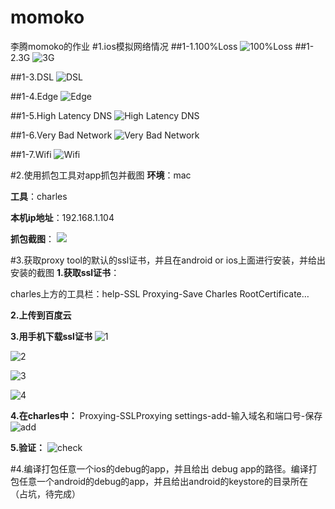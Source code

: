 # momoko
李腾momoko的作业
#1.ios模拟网络情况
##1-1.100%Loss
![100%Loss](http://cl.ly/3I2c3I0i2L2L/download/Image%202016-03-02%20at%2011.22.45%20%E4%B8%8B%E5%8D%88.png)
##1-2.3G
![3G](http://cl.ly/2h3I1t0D2W3A/download/Image%202016-03-02%20at%2011.23.08%20%E4%B8%8B%E5%8D%88.png)

##1-3.DSL
![DSL](http://cl.ly/1J2g461Q2c1j/download/Image%202016-03-02%20at%2011.38.55%20%E4%B8%8B%E5%8D%88.png)

##1-4.Edge
![Edge](http://cl.ly/261y0p3i0O3C/download/Image%202016-03-02%20at%2011.36.37%20%E4%B8%8B%E5%8D%88.png)

##1-5.High Latency DNS
![High Latency DNS](http://cl.ly/1a362M0t3g0D/download/Image%202016-03-02%20at%2011.23.47%20%E4%B8%8B%E5%8D%88.png)

##1-6.Very Bad Network
![Very Bad Network](http://cl.ly/2H0P1K0S2z23/download/Image%202016-03-02%20at%2011.23.57%20%E4%B8%8B%E5%8D%88.png)

##1-7.Wifi
![Wifi](http://cl.ly/033B2g1W220N/download/Image%202016-03-02%20at%2011.24.09%20%E4%B8%8B%E5%8D%88.png)

#2.使用抓包工具对app抓包并截图
**环境**：mac

**工具**：charles

**本机ip地址**：192.168.1.104

**抓包截图**：
![](http://7xrgej.com1.z0.glb.clouddn.com/16.pic_hd.jpg)

#3.获取proxy tool的默认的ssl证书，并且在android or ios上面进行安装，并给出安装的截图
**1.获取ssl证书**：

charles上方的工具栏：help-SSL Proxying-Save Charles RootCertificate…

**2.上传到百度云**

**3.用手机下载ssl证书**
![1](http://7xrgej.com1.z0.glb.clouddn.com/1.pic.jpg)

![2](http://7xrgej.com1.z0.glb.clouddn.com/2.pic.jpg)

![3](http://7xrgej.com1.z0.glb.clouddn.com/3.pic.jpg)

![4](http://7xrgej.com1.z0.glb.clouddn.com/3.pic.jpg)

**4.在charles中：**
Proxying-SSLProxying settings-add-输入域名和端口号-保存
![add](http://7xrgej.com1.z0.glb.clouddn.com/5.pic.jpg)

**5.验证：**
![check](http://7xrgej.com1.z0.glb.clouddn.com/6.pic_hd.jpg)

#4.编译打包任意一个ios的debug的app，并且给出 debug app的路径。编译打包任意一个android的debug的app，并且给出android的keystore的目录所在
（占坑，待完成）
